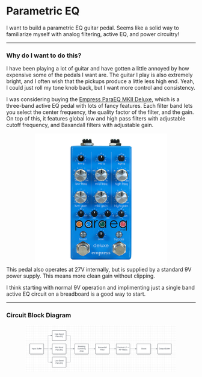 # Parametric EQ
I want to build a parametric EQ guitar pedal. Seems like a solid way to familiarize myself with analog filtering, active EQ, and power circuitry!

---
### Why do I want to do this?
I have been playing a lot of guitar and have gotten a little annoyed by how expensive some of the pedals I want are. The guitar I play is also extremely bright, and I often wish that the pickups produce a little less high end. Yeah, I could just roll my tone knob back, but I want more control and consistency.


I was considering buying the [Empress ParaEQ MKII Deluxe](https://empresseffects.com/products/paraeq-mkii-deluxe), which is a three-band active EQ pedal with lots of fancy features. Each filter band lets you select the center frequency, the quality factor of the filter, and the gain. On top of this, it features global low and high pass filters with adjustable cutoff frequency, and Baxandall filters with adjustable gain.

<div style="text-align: center;">
    <img src = "/figure/ParaEQMKIIDeluxe-top-transparent.webp" alt = "empress ParaEQ MKII Deluxe" style="width:350px;"/>
</div>
This pedal also operates at 27V internally, but is supplied by a standard 9V power supply. This means more clean gain without clipping.

I think starting with normal 9V operation and implimenting just a single band active EQ circuit on a breadboard is a good way to start.

---
### Circuit Block Diagram
<div style="text-align: center;">
    <img src = "/figure/Block Diagram.png" alt = "High Level Block Diagram" style="width:400px;"/>
</div>
